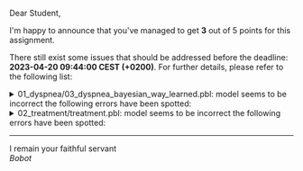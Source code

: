 Dear Student,

I'm happy to announce that you've managed to get **3** out of 5 points for this assignment.

There still exist some issues that should be addressed before the deadline: **2023-04-20 09:44:00 CEST (+0200)**. For further details, please refer to the following list:

<details><summary>01_dyspnea/03_dyspnea_bayesian_way_learned.pbl: model seems to be incorrect the following errors have been spotted:</summary>- given evidence: dyspnea, visited_asia, got unexpected inference results:<br>&nbsp;&nbsp;&nbsp;&nbsp;*bronchitis: 0.78847481, while 0.78500473 has been expected<br>&nbsp;&nbsp;&nbsp;&nbsp;*tuberculosis: 0.36714556, while 0.37479715 has been expected<br>&nbsp;&nbsp;&nbsp;&nbsp;*lung_cancer: 0.10740059, while 0.11819266 has been expected<br>- given evidence: positive_xray, visited_asia, got unexpected inference results:<br>&nbsp;&nbsp;&nbsp;&nbsp;*bronchitis: 0.55052117, while 0.55555753 has been expected<br>&nbsp;&nbsp;&nbsp;&nbsp;*tuberculosis: 0.74959857, while 0.7643765 has been expected<br>&nbsp;&nbsp;&nbsp;&nbsp;*lung_cancer: 0.18097667, while 0.22931295 has been expected<br>- given evidence: dyspnea, smoker, visited_asia, got unexpected inference results:<br>&nbsp;&nbsp;&nbsp;&nbsp;*bronchitis: 0.69105917, while 0.69484382 has been expected<br>&nbsp;&nbsp;&nbsp;&nbsp;*tuberculosis: 0.7653395, while 0.78040851 has been expected<br>&nbsp;&nbsp;&nbsp;&nbsp;*lung_cancer: 0.19436795, while 0.24610262 has been expected</details>
<details><summary>02_treatment/treatment.pbl: model seems to be incorrect the following errors have been spotted:</summary>&nbsp;&nbsp;- given evidence: bisphosphonates, got unexpected inference results:<br>&nbsp;&nbsp;&nbsp;&nbsp;*succesful_treatment: 1.0, while 0.85 has been expected<br>&nbsp;&nbsp;- given evidence: calcium, got unexpected inference results:<br>&nbsp;&nbsp;&nbsp;&nbsp;*succesful_treatment: 1.0, while 0.15 has been expected</details>

-----------
I remain your faithful servant\
_Bobot_